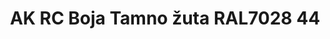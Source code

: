 ---
layout: product
title: "AK RC Boja Tamno žuta RAL7028 44"
price: "330" 
desc: "Acrylic Laquer 10mL"
img_path: "/assets/img/RC061.jpg"
brand: "AK "
available: true
special_offer: false
new: false
soon: false
cat: "020000"
subcat: "020200"
subsubcat: "020201"
sifra: "RC061"
---